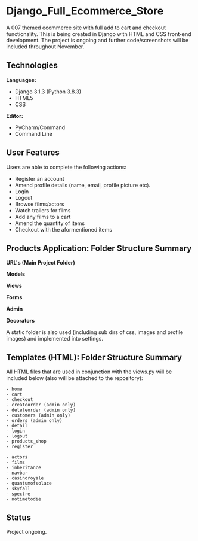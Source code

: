 # Django_Full_Ecommerce_Store

A 007 themed ecommerce site with full add to cart and checkout functionality. This is being created in Django with HTML and CSS front-end development. The project is ongoing and further code/screenshots will be included throughout November.

## Technologies

<b>Languages:</b> 
              
   - Django 3.1.3 (Python 3.8.3) 
   - HTML5
   - CSS

<b>Editor:</b> 
    
   - PyCharm/Command
   - Command Line 

## User Features

Users are able to complete the following actions:

   - Register an account
   - Amend profile details (name, email, profile picture etc).
   - Login
   - Logout
   - Browse films/actors
   - Watch trailers for films
   - Add any films to a cart
   - Amend the quantity of items
   - Checkout with the aformentioned items
   

## Products Application: Folder Structure Summary

<b>URL's (Main Project Folder)</b>

<b>Models</b>

<b>Views</b>

<b>Forms</b>

<b>Admin</b>

<b>Decorators</b>

A static folder is also used (including sub dirs of css, images and profile images) and implemented into settings.

## Templates (HTML): Folder Structure Summary

All HTML files that are used in conjunction with the views.py will be included below (also will be attached to the repository):

    - home
    - cart
    - checkout
    - createorder (admin only)
    - deleteorder (admin only)
    - customers (admin only)
    - orders (admin only)
    - detail
    - login
    - logout
    - products_shop
    - register
    
    - actors
    - films
    - inheritance
    - navbar
    - casinoroyale
    - quantumofsolace
    - skyfall
    - spectre
    - notimetodie
    
   
## Status

Project ongoing.
